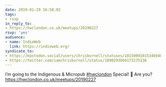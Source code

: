 ```yaml
---
date: 2019-01-29 16:58:02
tags:
- rsvp
in_reply_to:
- https://hwclondon.co.uk/meetups/20190227
rsvp: 'yes'
audience:
- name: IndieWeb
  link: https://indieweb.org/
syndicate_to:
- https://mastodon.social/users/chrisburnell/statuses/101500910153469485
- https://twitter.com/iamchrisburnell/status/1090293004173275136
---
```


I’m going to the Indigenous & Micropub <a href="https://twitter.com/hashtag/hwclondon" rel="external">#hwclondon</a> Special! 🎉 Are you? <a href="https://hwclondon.co.uk/meetups/20190227" rel="external">https://hwclondon.co.uk/meetups/20190227</a>
